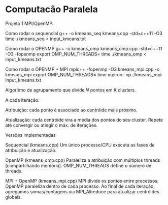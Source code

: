 # Computacão Paralela
Projeto 1 MPI/OpenMP.

Como rodar o sequencial
g++ -o kmeans_seq kmeans.cpp -std=c++11 -O3
time ./kmeans_seq < input_kmeans.txt

Como rodar o OPENMP
g++ -o kmeans_omp kmeans_omp.cpp -std=c++11 -O3 -fopenmp
export OMP_NUM_THREADS=<numero de threads>
time ./kmeans_omp < input_kmeans.txt

Como rodar o OPENMP + MPI
mpic++ -fopenmp -O3 kmeans_mpi.cpp -o kmeans_mpi
export OMP_NUM_THREADS=<numero de threads>
time mpirun -np <numero de processos> ./kmeans_mpi input_kmeans.txt


Algoritmo de agrupamento que divide 𝑁 pontos em K clusters.

A cada iteração:

  Atribuição: cada ponto é associado ao centróide mais próximo.

  Atualização: cada centróide vira a média dos pontos do seu cluster.
  Repete até convergir ou atingir o máx. de iterações.

Versões implementadas

Sequencial (kmeans.cpp)
Um único processo/CPU executa as fases de atribuição e atualização.

OpenMP (kmeans_omp.cpp)
Paraleliza a atribuição com múltiplos threads (compartilhando memória).
OMP_NUM_THREADS define o número de threads.

MPI + OpenMP (kmeans_mpi.cpp)
MPI divide os pontos entre processos; OpenMP paraleliza dentro de cada processo.
Ao final de cada iteração, agregamos somas/contagens via MPI_Allreduce para atualizar centróides globais.
